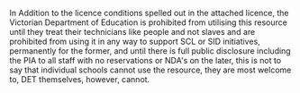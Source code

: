 In Addition to the licence conditions spelled out in the attached licence, the Victorian Department of Education is prohibited from utilising this resource until they treat their technicians like people and not slaves and are prohibited from using it in any way to support SCL or SID initiatives, permanently for the former, and until there is full public disclosure including the PIA to all staff with no reservations or NDA's on the later, this is not to say that individual schools cannot use the resource, they are most welcome to, DET themselves, however, cannot.
